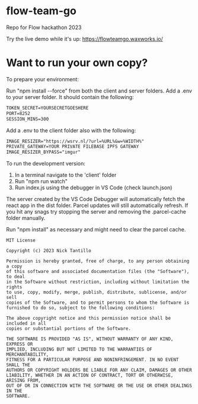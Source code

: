 # flow-team-go

Repo for Flow hackathon 2023

Try the live demo while it's up:
https://flowteamgo.waxworks.io/

# Want to run your own copy?

To prepare your environment:

Run "npm install --force" from both the client and server folders.
Add a .env to your server folder. It should contain the following:

```txt
TOKEN_SECRET=YOURSECRETGOESHERE
PORT=8252
SESSION_MINS=300
```

Add a .env to the client folder also with the following:

```txt
IMAGE_RESIZER="https://wsrv.nl/?url=%URL%&w=%WIDTH%"
PRIVATE_GATEWAY=YOUR PRIVATE FILEBASE IPFS GATEWAY
IMAGE_RESIZER_BYPASS="imgur"
```

To run the development version:

1. In a terminal navigate to the 'client' folder
2. Run "npm run watch"
3. Run index.js using the debugger in VS Code (check launch.json)

The server created by the VS Code Debugger will automatically fetch the react app in the dist folder. Parcel updates will still automatically refresh.
If you hit any snags try stopping the server and removing the .parcel-cache folder manually.

Run "npm install" as necessary and might need to clear the parcel cache.

```
MIT License

Copyright (c) 2023 Nick Tantillo

Permission is hereby granted, free of charge, to any person obtaining a copy
of this software and associated documentation files (the "Software"), to deal
in the Software without restriction, including without limitation the rights
to use, copy, modify, merge, publish, distribute, sublicense, and/or sell
copies of the Software, and to permit persons to whom the Software is
furnished to do so, subject to the following conditions:

The above copyright notice and this permission notice shall be included in all
copies or substantial portions of the Software.

THE SOFTWARE IS PROVIDED "AS IS", WITHOUT WARRANTY OF ANY KIND, EXPRESS OR
IMPLIED, INCLUDING BUT NOT LIMITED TO THE WARRANTIES OF MERCHANTABILITY,
FITNESS FOR A PARTICULAR PURPOSE AND NONINFRINGEMENT. IN NO EVENT SHALL THE
AUTHORS OR COPYRIGHT HOLDERS BE LIABLE FOR ANY CLAIM, DAMAGES OR OTHER
LIABILITY, WHETHER IN AN ACTION OF CONTRACT, TORT OR OTHERWISE, ARISING FROM,
OUT OF OR IN CONNECTION WITH THE SOFTWARE OR THE USE OR OTHER DEALINGS IN THE
SOFTWARE.

```
